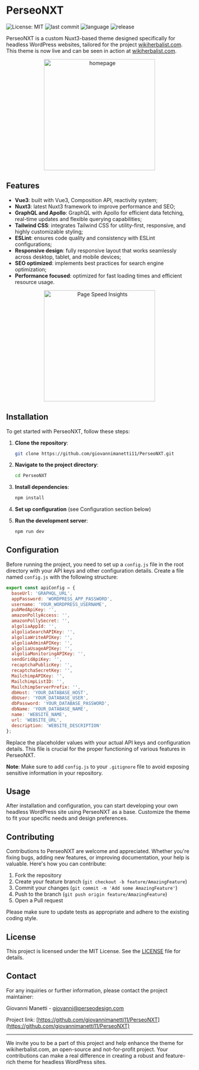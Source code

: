# PerseoNXT

![License: MIT](https://img.shields.io/badge/License-MIT-yellow.svg)
![last commit](https://img.shields.io/github/last-commit/giovannimanetti11/PerseoNXT)
![language](https://img.shields.io/github/languages/top/giovannimanetti11/PerseoNXT)
![release](https://img.shields.io/github/v/release/giovannimanetti11/PerseoNXT?include_prereleases)

PerseoNXT is a custom Nuxt3-based theme designed specifically for headless WordPress websites, tailored for the project [wikiherbalist.com](https://wikiherbalist.com). This theme is now live and can be seen in action at [wikiherbalist.com](https://wikiherbalist.com).

<p align="center">
<img src="https://github.com/user-attachments/assets/1b48f4bd-8628-4e8f-bea2-8e28bf12b7d6" alt="homepage" width="300">
</p>

## Features

- **Vue3**: built with Vue3, Composition API, reactivity system;
- **Nuxt3**: latest Nuxt3 framework to improve performance and SEO;
- **GraphQL and Apollo**: GraphQL with Apollo for efficient data fetching, real-time updates and flexible querying capabilities;
- **Tailwind CSS**: integrates Tailwind CSS for utility-first, responsive, and highly customizable styling;
- **ESLint**: ensures code quality and consistency with ESLint configurations;
- **Responsive design**: fully responsive layout that works seamlessly across desktop, tablet, and mobile devices;
- **SEO optimized**: implements best practices for search engine optimization;
- **Performance focused**: optimized for fast loading times and efficient resource usage.

<p align="center">
  <img src="https://github.com/user-attachments/assets/1ba482cb-f808-4e3b-b42b-7ae20b2c8d58" alt="Page Speed Insights" width="300">
</p>

## Installation

To get started with PerseoNXT, follow these steps:

1. **Clone the repository**:
   ```bash
   git clone https://github.com/giovannimanetti11/PerseoNXT.git
   ```

2. **Navigate to the project directory**:
   ```bash
   cd PerseoNXT
   ```

3. **Install dependencies**:
   ```bash
   npm install
   ```

4. **Set up configuration** (see Configuration section below)

5. **Run the development server**:
   ```bash
   npm run dev
   ```

## Configuration

Before running the project, you need to set up a `config.js` file in the root directory with your API keys and other configuration details. Create a file named `config.js` with the following structure:

```javascript
export const apiConfig = {
  baseUrl: 'GRAPHQL_URL',
  appPassword: 'WORDPRESS_APP_PASSWORD',
  username: 'YOUR_WORDPRESS_USERNAME',
  pubMedApiKey: '',
  amazonPollyAccess: '',
  amazonPollySecret: '',
  algoliaAppId: '',
  algoliaSearchAPIKey: '',
  algoliaWriteAPIKey: '',
  algoliaAdminAPIKey: '',
  algoliaUsageAPIKey: '',
  algoliaMonitoringAPIKey: '',
  sendGridApiKey: '',
  recaptchaPublicKey: '',
  recaptchaSecretKey: '',
  MailchimpAPIKey: '',
  MailchimpListID: '',
  MailchimpServerPrefix: '',
  dbHost: 'YOUR_DATABASE_HOST',
  dbUser: 'YOUR_DATABASE_USER',
  dbPassword: 'YOUR_DATABASE_PASSWORD',
  dbName: 'YOUR_DATABASE_NAME',
  name: 'WEBSITE_NAME',
  url: 'WEBSITE_URL',
  description: 'WEBSITE_DESCRIPTION'
};
```

Replace the placeholder values with your actual API keys and configuration details. This file is crucial for the proper functioning of various features in PerseoNXT.

**Note**: Make sure to add `config.js` to your `.gitignore` file to avoid exposing sensitive information in your repository.

## Usage

After installation and configuration, you can start developing your own headless WordPress site using PerseoNXT as a base. Customize the theme to fit your specific needs and design preferences.

## Contributing

Contributions to PerseoNXT are welcome and appreciated. Whether you're fixing bugs, adding new features, or improving documentation, your help is valuable. Here's how you can contribute:

1. Fork the repository
2. Create your feature branch (`git checkout -b feature/AmazingFeature`)
3. Commit your changes (`git commit -m 'Add some AmazingFeature'`)
4. Push to the branch (`git push origin feature/AmazingFeature`)
5. Open a Pull request

Please make sure to update tests as appropriate and adhere to the existing coding style.

## License

This project is licensed under the MIT License. See the [LICENSE](LICENSE) file for details.

## Contact

For any inquiries or further information, please contact the project maintainer:

Giovanni Manetti - [giovanni@perseodesign.com](mailto:giovanni@perseodesign.com)

Project link: [https://github.com/giovannimanetti11/PerseoNXT](https://github.com/giovannimanetti11/PerseoNXT)

---

We invite you to be a part of this project and help enhance the theme for wikiherbalist.com, an open-source and not-for-profit project. Your contributions can make a real difference in creating a robust and feature-rich theme for headless WordPress sites.
